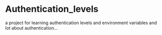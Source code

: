 # Authentication_levels
a project for learning authentication levels and environment variables and lot about authentication...
